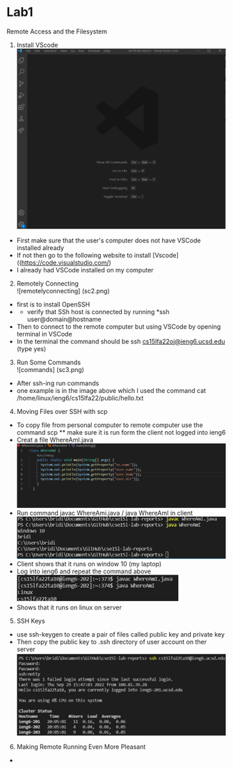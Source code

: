 # Lab1
Remote Access and the Filesystem
1. Install VScode <br />
![Vscode](sc1.png) <br />
* First make sure that the user's computer does not have VSCode installed already
* If not then go to the following website to install [Vscode]((https://code.visualstudio.com/)
* I already had VSCode installed on my computer <br />
2. Remotely Connecting <br />
![remotelyconnecting] (sc2.png) <br />
* first is to install OpenSSH
* * verify that SSh host is connected by running *ssh user@domain@hostname
* Then to connect to the remote computer but using VSCode by opening terminal in VSCode
* In the terminal the command should be ssh cs15lfa22oj@ieng6.ucsd.edu (type yes)
3. Run Some Commands <br />
![commands] (sc3.png) <br />
* After ssh-ing run commands
* one example is in the image above which I used the command cat /home/linux/ieng6/cs15lfa22/public/hello.txt
4. Moving Files over SSH with scp
* To copy file from personal computer to remote computer use the command scp
** make sure it is run form the client not logged into ieng6
* Creat a file WhereAmI.java <br />
![whereami](whereami.png)<br />
* Run command javac WhereAmi.java / java WhereAmI in client <br />
![sc4](sc4.png) <br />
* Client shows that it runs on window 10 (my laptop) 
* Log into ieng6 and repeat the command above <br />
![sc5](sc5.png)
* Shows that it runs on linux on server
5. SSH Keys
* use ssh-keygen to create a pair of files called public key and private key
* Then copy the public key to .ssh directory of user account on ther server
![sc6](sc6.png)<br />
6. Making Remote Running Even More Pleasant
* 
